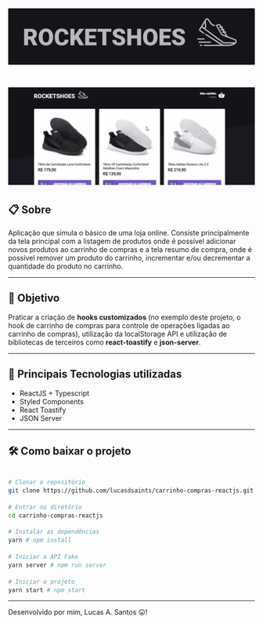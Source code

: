 <h1 align="center">
  <img src='assets/project_logo.PNG'>
</h1>

<h1 align="center">
  <img src='assets/demo.gif'>
</h1>


## 📋 Sobre

Aplicação que simula o básico de uma loja online. Consiste principalmente da tela principal com a listagem de produtos onde é possível adicionar novos produtos ao carrinho de compras e a tela resumo de compra, onde é possível remover um produto do carrinho, incrementar e/ou decrementar a quantidade do produto no carrinho.

---

## 🎯 Objetivo
Praticar a criação de **hooks customizados** (no exemplo deste projeto, o hook de carrinho de compras para controle de operações ligadas ao carrinho de compras), utilização da localStorage API e utilização de bibliotecas de terceiros como **react-toastify** e **json-server**.

---


## 🚀 Principais Tecnologias utilizadas
- ReactJS + Typescript
- Styled Components
- React Toastify
- JSON Server
---


## 🛠 Como baixar o projeto

```bash

# Clonar o repositório
git clone https://github.com/lucasdsaints/carrinho-compras-reactjs.git

# Entrar no diretório
cd carrinho-compras-reactjs

# Instalar as dependências
yarn # npm install 

# Iniciar a API Fake
yarn server # npm run server 

# Iniciar o projeto
yarn start # npm start 

```

---


Desenvolvido por mim, Lucas A. Santos 😛!
